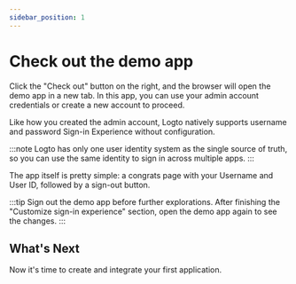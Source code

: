 ```yaml
---
sidebar_position: 1
---
```


# Check out the demo app

Click the "Check out" button on the right, and the browser will open the demo app in a new tab. In this app, you can use your admin account credentials or create a new account to proceed.

Like how you created the admin account, Logto natively supports username and password Sign-in Experience without configuration.

:::note
Logto has only one user identity system as the single source of truth, so you can use the same identity to sign in across multiple apps.
:::

The app itself is pretty simple: a congrats page with your Username and User ID, followed by a sign-out button.

:::tip
Sign out the demo app before further explorations. After finishing the "Customize sign-in experience" section, open the demo app again to see the changes.
:::

## What's Next

Now it's time to create and integrate your first application.
